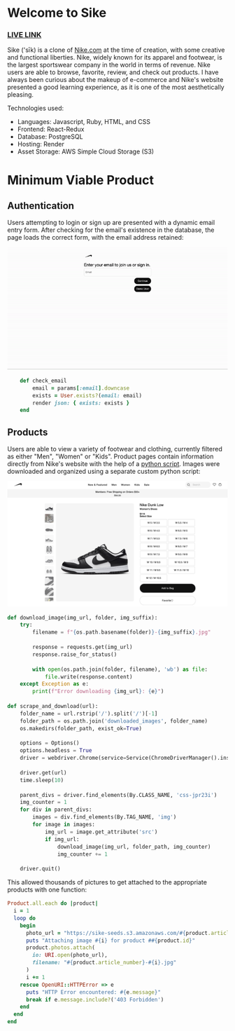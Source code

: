 # Welcome to Sike

### [LIVE LINK](https://sike-73tj.onrender.com/)

Sike ('sīk) is a clone of [Nike.com](https://https://www.nike.com/) at the time of creation, with some creative and functional liberties. Nike, widely known for its apparel and footwear, is the largest sportswear company in the world in terms of revenue. Nike users are able to browse, favorite, review, and check out products. I have always been curious about the makeup of e-commerce and Nike's website presented a good learning experience, as it is one of the most aesthetically pleasing.

Technologies used:
* Languages: Javascript, Ruby, HTML, and CSS
* Frontend: React-Redux
* Database: PostgreSQL
* Hosting: Render
* Asset Storage: AWS Simple Cloud Storage (S3)

# Minimum Viable Product

## Authentication
Users attempting to login or sign up are presented with a dynamic email entry form. After checking for the email's existence in the database, the page loads the correct form, with the email address retained:

![gif of login/signup](assets/Session.gif) 

```rb
    def check_email
        email = params[:email].downcase
        exists = User.exists?(email: email)
        render json: { exists: exists }
    end
```

## Products
Users are able to view a variety of footwear and clothing, currently filtered as either "Men", "Women" or "Kids". Product pages contain information directly from Nike's website with the help of a [python script](https://github.com/rl1987/trickster.dev-code/tree/main/2023-05-15-scraping-product-data-from-nike). Images were downloaded and organized using a separate custom python script: 

![gif of login/signup](assets/Product_Page.png) 

```py
def download_image(img_url, folder, img_suffix):
    try:
        filename = f"{os.path.basename(folder)}-{img_suffix}.jpg" 

        response = requests.get(img_url)
        response.raise_for_status()

        with open(os.path.join(folder, filename), 'wb') as file:
            file.write(response.content)
    except Exception as e:
        print(f"Error downloading {img_url}: {e}")

def scrape_and_download(url):
    folder_name = url.rstrip('/').split('/')[-1]
    folder_path = os.path.join('downloaded_images', folder_name)
    os.makedirs(folder_path, exist_ok=True)

    options = Options()
    options.headless = True
    driver = webdriver.Chrome(service=Service(ChromeDriverManager().install()), options=options)

    driver.get(url)
    time.sleep(10)  

    parent_divs = driver.find_elements(By.CLASS_NAME, 'css-jpr23i')
    img_counter = 1
    for div in parent_divs:
        images = div.find_elements(By.TAG_NAME, 'img')
        for image in images:
            img_url = image.get_attribute('src')
            if img_url:
                download_image(img_url, folder_path, img_counter)
                img_counter += 1

    driver.quit()
```

This allowed thousands of pictures to get attached to the appropriate products with one function:

```rb
Product.all.each do |product|
  i = 1
  loop do
    begin
      photo_url = "https://sike-seeds.s3.amazonaws.com/#{product.article_number}/#{product.article_number}-#{i}.jpg"
      puts "Attaching image #{i} for product ##{product.id}"
      product.photos.attach(
        io: URI.open(photo_url),
        filename: "#{product.article_number}-#{i}.jpg"
      )
      i += 1
    rescue OpenURI::HTTPError => e
      puts "HTTP Error encountered: #{e.message}"
      break if e.message.include?('403 Forbidden')
    end
  end
end
```
